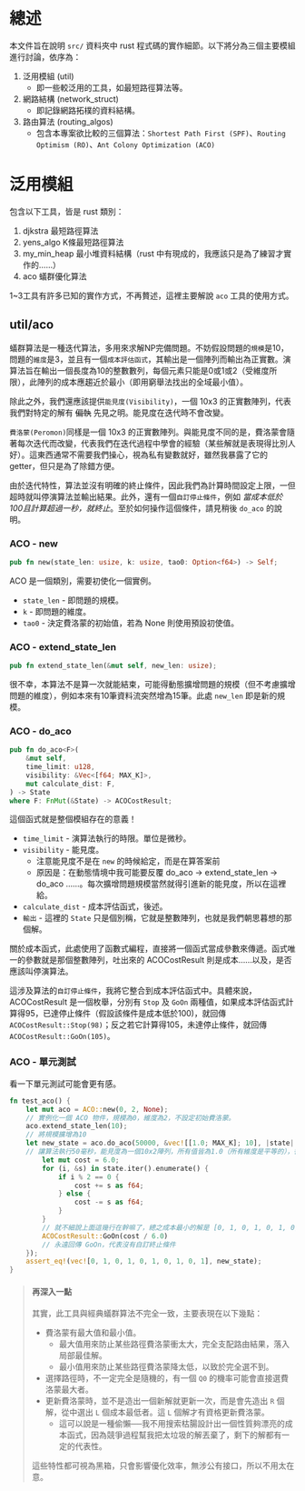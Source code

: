 
# 總述 #
本文件旨在說明 `src/` 資料夾中 rust 程式碼的實作細節。以下將分為三個主要模組進行討論，依序為：

1. 泛用模組 (util)
    - 即一些較泛用的工具，如最短路徑算法等。
2. 網路結構 (network_struct)
    - 即記錄網路拓樸的資料結構。
3. 路由算法 (routing_algos)
    - 包含本專案欲比較的三個算法：`Shortest Path First (SPF)`、`Routing Optimism (RO)`、`Ant Colony Optimization (ACO)`

# 泛用模組 #
包含以下工具，皆是 rust 類別：
1. djkstra 最短路徑算法
2. yens_algo K條最短路徑算法
3. my_min_heap 最小堆資料結構（rust 中有現成的，我應該只是為了練習才實作的……）
4. aco 蟻群優化算法

1~3工具有許多已知的實作方式，不再贅述，這裡主要解說 `aco` 工具的使用方式。

## util/aco ##
蟻群算法是一種迭代算法，多用來求解NP完備問題。不妨假設問題的`規模`是10，問題的`維度`是3，並且有一個`成本評估函式`，其輸出是一個陣列而輸出為正實數。演算法旨在輸出一個長度為10的整數數列，每個元素只能是0或1或2（受維度所限），此陣列的成本應趨近於最小（即用窮舉法找出的全域最小值）。

除此之外，我們還應該提供`能見度(Visibility)`，一個 10x3 的正實數陣列，代表我們對特定的解有 ~~偏執~~ 先見之明。能見度在迭代時不會改變。

`費洛蒙(Peromon)`同樣是一個 10x3 的正實數陣列。與能見度不同的是，費洛蒙會隨著每次迭代而改變，代表我們在迭代過程中學會的經驗（某些解就是表現得比別人好）。這東西通常不需要我們操心，視為私有變數就好，雖然我暴露了它的 getter，但只是為了除錯方便。

由於迭代特性，算法並沒有明確的終止條件，因此我們為計算時間設定上限，一但超時就叫停演算法並輸出結果。此外，還有一個`自訂停止條件`，例如 *當成本低於100且計算超過一秒，就終止*。至於如何操作這個條件，請見稍後 `do_aco` 的說明。

### ACO - new ###
```rust
pub fn new(state_len: usize, k: usize, tao0: Option<f64>) -> Self;
```
ACO 是一個類別，需要初使化一個實例。
* `state_len` - 即問題的規模。
* `k` - 即問題的維度。
* `tao0` - 決定費洛蒙的初始值，若為 None 則使用預設初使值。

### ACO - extend_state_len ###
```rust
pub fn extend_state_len(&mut self, new_len: usize);
```
很不幸，本算法不是算一次就能結束，可能得動態擴增問題的規模（但不考慮擴增問題的維度），例如本來有10筆資料流突然增為15筆。此處 `new_len` 即是新的規模。

### ACO - do_aco ##
```rust
pub fn do_aco<F>(
    &mut self,
    time_limit: u128,
    visibility: &Vec<[f64; MAX_K]>,
    mut calculate_dist: F,
) -> State
where F: FnMut(&State) -> ACOCostResult;
```
這個函式就是整個模組存在的意義！

* `time_limit` - 演算法執行的時限。單位是微秒。
* `visibility` - 能見度。
    - 注意能見度不是在 `new` 的時候給定，而是在算答案前
    - 原因是：在動態情境中我可能要反覆 do_aco -> extend_state_len -> do_aco ......。每次擴增問題規模當然就得引進新的能見度，所以在這裡給。
* `calculate_dist` - 成本評估函式，後述。
* `輸出` - 這裡的 `State` 只是個別稱，它就是整數陣列，也就是我們朝思暮想的那個解。

關於成本函式，此處使用了函數式編程，直接將一個函式當成參數來傳遞。函式唯一的參數就是那個整數陣列，吐出來的 ACOCostResult 則是成本……以及，是否應該叫停演算法。

這涉及算法的`自訂停止條件`，我將它整合到成本評估函式中。具體來說，ACOCostResult 是一個枚舉，分別有 `Stop` 及 `GoOn` 兩種值，如果成本評估函式計算得95，已達停止條件（假設該條件是成本低於100)，就回傳 `ACOCostResult::Stop(98)`；反之若它計算得105，未達停止條件，就回傳 `ACOCostResult::GoOn(105)`。

### ACO - 單元測試 ###
看一下單元測試可能會更有感。
```rust
fn test_aco() {
    let mut aco = ACO::new(0, 2, None);
    // 實例化一個 ACO 物件，規模為0，維度為2，不設定初始費洛蒙。
    aco.extend_state_len(10);
    // 將規模擴增為10
    let new_state = aco.do_aco(50000, &vec![[1.0; MAX_K]; 10], |state| {
    // 讓算法執行50毫秒，能見度為一個10x2陣列，所有值皆為1.0（所有維度是平等的），後接成本評估函式
        let mut cost = 6.0;
        for (i, &s) in state.iter().enumerate() {
            if i % 2 == 0 {
                cost += s as f64;
            } else {
                cost -= s as f64;
            }
        }
        // 就不細說上面這幾行在幹嘛了，總之成本最小的解是 [0, 1, 0, 1, 0, 1, 0, 1, 0, 1]
        ACOCostResult::GoOn(cost / 6.0)
        // 永遠回傳 GoOn，代表沒有自訂終止條件
    });
    assert_eq!(vec![0, 1, 0, 1, 0, 1, 0, 1, 0, 1], new_state);
}
```

> #### 再深入一點 ####
> 其實，此工具與經典蟻群算法不完全一致，主要表現在以下幾點：
> - 費洛蒙有最大值和最小值。
>     * 最大值用來防止某些路徑費洛蒙衝太大，完全支配路由結果，落入局部最佳解。
>     * 最小值用來防止某些路徑費洛蒙降太低，以致於完全選不到。
> - 選擇路徑時，不一定完全是隨機的，有一個 `Q0` 的機率可能會直接選費洛蒙最大者。
> - 更新費洛蒙時，並不是造出一個新解就更新一次，而是會先造出 `R` 個解，從中選出 `L` 個成本最低者。這 `L` 個解才有資格更新費洛蒙。
>     * 這可以說是一種偷懶──我不用搜索枯腸設計出一個性質夠漂亮的成本函式，因為競爭過程幫我把太垃圾的解丟棄了，剩下的解都有一定的代表性。
>
> 這些特性都可視為黑箱，只會影響優化效率，無涉公有接口，所以不用太在意。